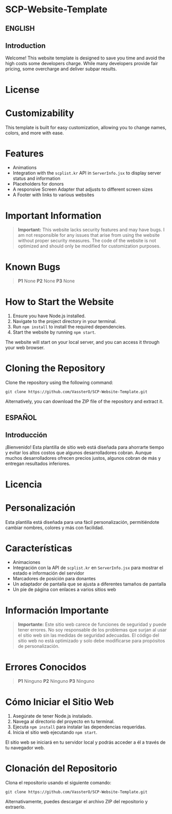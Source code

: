 # SCP-Website-Template

## ENGLISH

## Introduction

Welcome! This website template is designed to save you time and avoid the high costs some developers charge. While many developers provide fair pricing, some overcharge and deliver subpar results.

# License

# Customizability

This template is built for easy customization, allowing you to change names, colors, and more with ease.

# Features

- Animations
- Integration with the `scplist.kr` API in `ServerInfo.jsx` to display server status and information
- Placeholders for donors
- A responsive Screen Adapter that adjusts to different screen sizes
- A Footer with links to various websites

# Important Information

> **Important:** This website lacks security features and may have bugs. I am not responsible for any issues that arise from using the website without proper security measures.
> The code of the website is not optimized and should only be modified for customization purposes.

# Known Bugs

> **P1**
> None
> **P2**
> None
> **P3**
> None

# How to Start the Website

1. Ensure you have Node.js installed.
2. Navigate to the project directory in your terminal.
3. Run `npm install` to install the required dependencies.
4. Start the website by running `npm start`.

The website will start on your local server, and you can access it through your web browser.

# Cloning the Repository

Clone the repository using the following command:

`git clone https://github.com/VassterO/SCP-Website-Template.git`

Alternatively, you can download the ZIP file of the repository and extract it.



## ESPAÑOL

## Introducción

¡Bienvenido! Esta plantilla de sitio web está diseñada para ahorrarte tiempo y evitar los altos costos que algunos desarrolladores cobran. Aunque muchos desarrolladores ofrecen precios justos, algunos cobran de más y entregan resultados inferiores.

# Licencia

# Personalización

Esta plantilla está diseñada para una fácil personalización, permitiéndote cambiar nombres, colores y más con facilidad.

# Características

- Animaciones
- Integración con la API de `scplist.kr` en `ServerInfo.jsx` para mostrar el estado e información del servidor
- Marcadores de posición para donantes
- Un adaptador de pantalla que se ajusta a diferentes tamaños de pantalla
- Un pie de página con enlaces a varios sitios web

# Información Importante

> **Importante:** Este sitio web carece de funciones de seguridad y puede tener errores. No soy responsable de los problemas que surjan al usar el sitio web sin las medidas de seguridad adecuadas.
> El código del sitio web no está optimizado y solo debe modificarse para propósitos de personalización.

# Errores Conocidos

> **P1**
> Ninguno
> **P2**
> Ninguno
> **P3**
> Ninguno

# Cómo Iniciar el Sitio Web

1. Asegúrate de tener Node.js instalado.
2. Navega al directorio del proyecto en tu terminal.
3. Ejecuta `npm install` para instalar las dependencias requeridas.
4. Inicia el sitio web ejecutando `npm start`.

El sitio web se iniciará en tu servidor local y podrás acceder a él a través de tu navegador web.

# Clonación del Repositorio

Clona el repositorio usando el siguiente comando:

`git clone https://github.com/VassterO/SCP-Website-Template.git`

Alternativamente, puedes descargar el archivo ZIP del repositorio y extraerlo.
